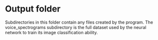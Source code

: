 # Output folder
 Subdirectories in this folder contain any files created by the program. The voice_spectrograms subdirectory is the full dataset used by the neural network to train its image classification ability.